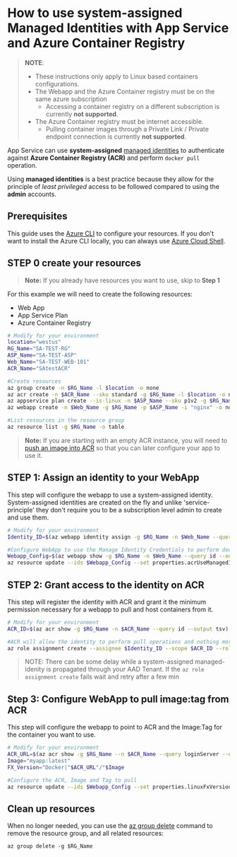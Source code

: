 # How to use system-assigned Managed Identities with App Service and Azure Container Registry

> **NOTE**:
>
> - These instructions only apply to Linux based containers configurations.
> - The Webapp and the Azure Container registry must be on the same azure subscription
>   - Accessing a container registry on a different subscription is currently **not supported**.
> - The Azure Container registry must be internet accessible.
>   - Pulling container images through a Private Link / Private endpoint connection is currently **not supported**.

App Service can use **system-assigned** [managed identities](https://docs.microsoft.com/azure/active-directory/managed-identities-azure-resources/overview) to authenticate against **Azure Container Registry (ACR)** and perform `docker pull` operation.

Using **managed identities** is a best practice because they allow for the principle of _least privileged_ access to be followed compared to using the **admin** accounts.

## Prerequisites

This guide uses the [Azure CLI](https://docs.microsoft.com/cli/azure/install-azure-cli?view=azure-cli-latest) to configure your resources. If you don't want to install the Azure CLI locally, you can always use [Azure Cloud Shell](https://docs.microsoft.com/azure/cloud-shell/quickstart).

## STEP 0 create your resources

> **Note:** If you already have resources you want to use, skip to **Step 1**

For this example we will need to create the following resources:

- Web App
- App Service Plan
- Azure Container Registry

```bash
# Modify for your environment
location="westus"
RG_Name="SA-TEST-RG"
ASP_Name="SA-TEST-ASP"
Web_Name="SA-TEST-WEB-101"
ACR_Name="SAtestACR"

#Create resources
az group create -n $RG_Name -l $location -o none
az acr create -n $ACR_Name --sku standard -g $RG_Name -l $location -o none
az appservice plan create --is-linux -n $ASP_Name --sku p1v2 -g $RG_Name -l $location -o none
az webapp create -n $Web_Name -g $RG_Name -p $ASP_Name -i "nginx" -o none

#List resources in the resource group
az resource list -g $RG_Name -o table
```

> **Note:** If you are starting with an empty ACR instance, you will need to [push an image into ACR](https://docs.microsoft.com/azure/container-registry/container-registry-get-started-docker-cli) so that you can later configure your app to use it.

## STEP 1: Assign an identity to your WebApp

This step will configure the webapp to use a system-assigned identity. System-assigned identities are created on the fly and unlike 'service-principle' they don't require you to be a subscription level admin to create and use them.

```bash
# Modify for your environment
Identity_ID=$(az webapp identity assign -g $RG_Name -n $Web_Name --query principalId --output tsv)

#Configure WebApp to use the Manage Identity Credentials to perform docker pull operations
Webapp_Config=$(az webapp show -g $RG_Name -n $Web_Name --query id --output tsv) + "/config/web"
az resource update --ids $Webapp_Config --set properties.acrUseManagedIdentityCreds=True -o none

```

## STEP 2: Grant access to the identity on ACR

This step will register the identity with ACR and grant it the minimum permission necessary for a webapp to pull and host containers from it.

```bash
# Modify for your environment
ACR_ID=$(az acr show -g $RG_Name -n $ACR_Name --query id --output tsv)

#ACR will allow the identity to perform pull operations and nothing more
az role assignment create --assignee $Identity_ID --scope $ACR_ID --role acrpull -o none

```

> NOTE: There can be some delay while a system-assigned managed-idenity is propagated through your AAD Tenant. If the `az role assignment create` fails wait and retry after a few min

## Step 3: Configure WebApp to pull image:tag from ACR

This step will configure the webapp to point to ACR and the Image:Tag for the container you want to use.

```bash
# Modify for your environment
ACR_URL=$(az acr show -g $RG_Name --n $ACR_Name --query loginServer --output tsv)
Image="myapp:latest"
FX_Version="Docker|"$ACR_URL"/"$Image

#Configure the ACR, Image and Tag to pull
az resource update --ids $Webapp_Config --set properties.linuxFxVersion=$FX_Version -o none --force-string

```

## Clean up resources

When no longer needed, you can use the [az group delete](https://docs.microsoft.com/en-us/cli/azure/group?view=azure-cli-latest#az-group-delete) command to remove the resource group, and all related resources:

```azurecli-interactive
az group delete -g $RG_Name
```
